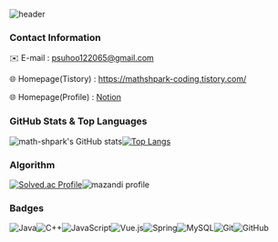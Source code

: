 ![header](https://capsule-render.vercel.app/api?type=waving&color=0:E5FAFF,100:A7EFFB&height=200&section=header&text=Suho%20Park&fontSize=50&fontColor=6DE7FF)

### Contact Information

✉️ E-mail : psuhoo122065@gmail.com

🌐 Homepage(Tistory) : https://mathshpark-coding.tistory.com/

🌐 Homepage(Profile) : [Notion](https://parksuho.notion.site/Su-ho-Park-f936184a2e9e4e51a5dcab56f78af667)



### GitHub Stats & Top Languages

![math-shpark's GitHub stats](https://github-readme-stats.vercel.app/api?username=math-shpark&show_icons=true)[![Top Langs](https://github-readme-stats.vercel.app/api/top-langs/?username=math-shpark&layout=compact)](https://github.com/math-shpark/github-readme-stats)

### Algorithm

[![Solved.ac Profile](http://mazassumnida.wtf/api/v2/generate_badge?boj=psuhoo)](https://solved.ac/psuhoo)![mazandi profile](http://mazandi.herokuapp.com/api?handle=psuhoo&theme=warm)



### Badges

![Java](https://img.shields.io/badge/java-%23ED8B00.svg?style=for-the-badge&logo=java&logoColor=white)![C++](https://img.shields.io/badge/c++-%2300599C.svg?style=for-the-badge&logo=c%2B%2B&logoColor=white)![JavaScript](https://img.shields.io/badge/javascript-%23323330.svg?style=for-the-badge&logo=javascript&logoColor=%23F7DF1E)![Vue.js](https://img.shields.io/badge/vuejs-%2335495e.svg?style=for-the-badge&logo=vuedotjs&logoColor=%234FC08D)![Spring](https://img.shields.io/badge/spring-%236DB33F.svg?style=for-the-badge&logo=spring&logoColor=white)![MySQL](https://img.shields.io/badge/mysql-%2300f.svg?style=for-the-badge&logo=mysql&logoColor=white)![Git](https://img.shields.io/badge/git-%23F05033.svg?style=for-the-badge&logo=git&logoColor=white)![GitHub](https://img.shields.io/badge/github-%23121011.svg?style=for-the-badge&logo=github&logoColor=white)
